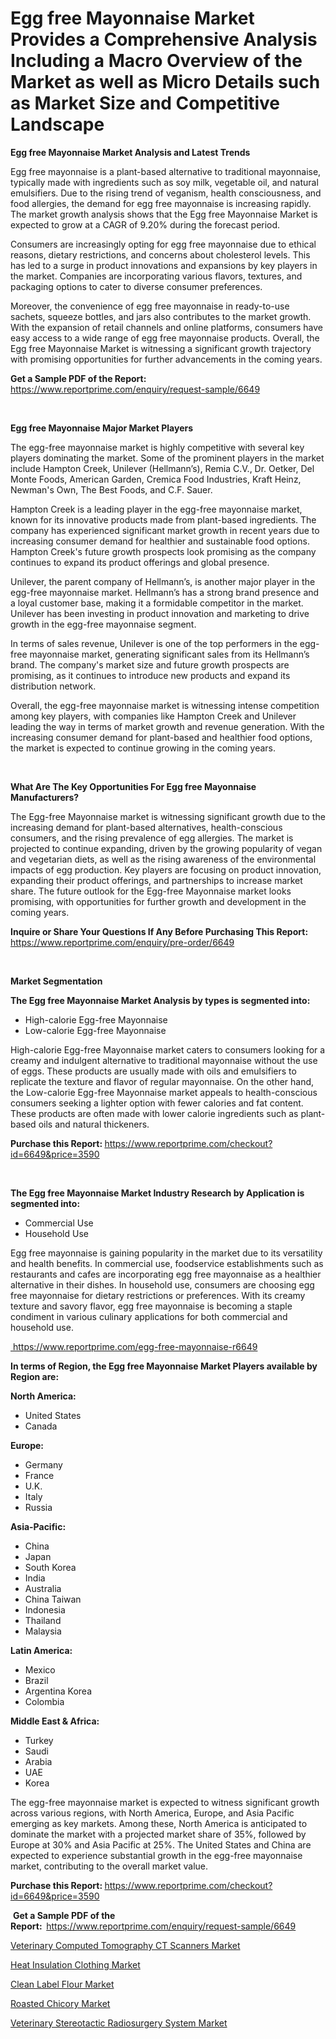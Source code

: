 <p><h1>Egg free Mayonnaise Market Provides a Comprehensive Analysis Including a Macro Overview of the Market as well as Micro Details such as Market Size and Competitive Landscape</h1></p><p><strong>Egg free Mayonnaise Market Analysis and Latest Trends</strong></p>
<p><p>Egg free mayonnaise is a plant-based alternative to traditional mayonnaise, typically made with ingredients such as soy milk, vegetable oil, and natural emulsifiers. Due to the rising trend of veganism, health consciousness, and food allergies, the demand for egg free mayonnaise is increasing rapidly. The market growth analysis shows that the Egg free Mayonnaise Market is expected to grow at a CAGR of 9.20% during the forecast period.</p><p>Consumers are increasingly opting for egg free mayonnaise due to ethical reasons, dietary restrictions, and concerns about cholesterol levels. This has led to a surge in product innovations and expansions by key players in the market. Companies are incorporating various flavors, textures, and packaging options to cater to diverse consumer preferences.</p><p>Moreover, the convenience of egg free mayonnaise in ready-to-use sachets, squeeze bottles, and jars also contributes to the market growth. With the expansion of retail channels and online platforms, consumers have easy access to a wide range of egg free mayonnaise products. Overall, the Egg free Mayonnaise Market is witnessing a significant growth trajectory with promising opportunities for further advancements in the coming years.</p></p>
<p><strong>Get a Sample PDF of the Report:&nbsp;</strong> <a href="https://www.reportprime.com/enquiry/request-sample/6649">https://www.reportprime.com/enquiry/request-sample/6649</a></p>
<p>&nbsp;</p>
<p><strong>Egg free Mayonnaise Major Market Players</strong></p>
<p><p>The egg-free mayonnaise market is highly competitive with several key players dominating the market. Some of the prominent players in the market include Hampton Creek, Unilever (Hellmann’s), Remia C.V., Dr. Oetker, Del Monte Foods, American Garden, Cremica Food Industries, Kraft Heinz, Newman's Own, The Best Foods, and C.F. Sauer.</p><p>Hampton Creek is a leading player in the egg-free mayonnaise market, known for its innovative products made from plant-based ingredients. The company has experienced significant market growth in recent years due to increasing consumer demand for healthier and sustainable food options. Hampton Creek's future growth prospects look promising as the company continues to expand its product offerings and global presence.</p><p>Unilever, the parent company of Hellmann’s, is another major player in the egg-free mayonnaise market. Hellmann’s has a strong brand presence and a loyal customer base, making it a formidable competitor in the market. Unilever has been investing in product innovation and marketing to drive growth in the egg-free mayonnaise segment.</p><p>In terms of sales revenue, Unilever is one of the top performers in the egg-free mayonnaise market, generating significant sales from its Hellmann’s brand. The company's market size and future growth prospects are promising, as it continues to introduce new products and expand its distribution network.</p><p>Overall, the egg-free mayonnaise market is witnessing intense competition among key players, with companies like Hampton Creek and Unilever leading the way in terms of market growth and revenue generation. With the increasing consumer demand for plant-based and healthier food options, the market is expected to continue growing in the coming years.</p></p>
<p>&nbsp;</p>
<p><strong>What Are The Key Opportunities For Egg free Mayonnaise Manufacturers?</strong></p>
<p><p>The Egg-free Mayonnaise market is witnessing significant growth due to the increasing demand for plant-based alternatives, health-conscious consumers, and the rising prevalence of egg allergies. The market is projected to continue expanding, driven by the growing popularity of vegan and vegetarian diets, as well as the rising awareness of the environmental impacts of egg production. Key players are focusing on product innovation, expanding their product offerings, and partnerships to increase market share. The future outlook for the Egg-free Mayonnaise market looks promising, with opportunities for further growth and development in the coming years.</p></p>
<p><strong>Inquire or Share Your Questions If Any Before Purchasing This Report:</strong> <a href="https://www.reportprime.com/enquiry/pre-order/6649">https://www.reportprime.com/enquiry/pre-order/6649</a></p>
<p>&nbsp;</p>
<p><strong>Market Segmentation</strong></p>
<p><strong>The Egg free Mayonnaise Market Analysis by types is segmented into:</strong></p>
<p><ul><li>High-calorie Egg-free Mayonnaise</li><li>Low-calorie Egg-free Mayonnaise</li></ul></p>
<p><p>High-calorie Egg-free Mayonnaise market caters to consumers looking for a creamy and indulgent alternative to traditional mayonnaise without the use of eggs. These products are usually made with oils and emulsifiers to replicate the texture and flavor of regular mayonnaise. On the other hand, the Low-calorie Egg-free Mayonnaise market appeals to health-conscious consumers seeking a lighter option with fewer calories and fat content. These products are often made with lower calorie ingredients such as plant-based oils and natural thickeners.</p></p>
<p><strong>Purchase this Report:&nbsp;</strong><a href="https://www.reportprime.com/checkout?id=6649&price=3590">https://www.reportprime.com/checkout?id=6649&price=3590</a></p>
<p>&nbsp;</p>
<p><strong>The Egg free Mayonnaise Market Industry Research by Application is segmented into:</strong></p>
<p><ul><li>Commercial Use</li><li>Household Use</li></ul></p>
<p><p>Egg free mayonnaise is gaining popularity in the market due to its versatility and health benefits. In commercial use, foodservice establishments such as restaurants and cafes are incorporating egg free mayonnaise as a healthier alternative in their dishes. In household use, consumers are choosing egg free mayonnaise for dietary restrictions or preferences. With its creamy texture and savory flavor, egg free mayonnaise is becoming a staple condiment in various culinary applications for both commercial and household use.</p></p>
<p><a href="https://www.reportprime.com/egg-free-mayonnaise-r6649">&nbsp;https://www.reportprime.com/egg-free-mayonnaise-r6649</a></p>
<p><strong>In terms of Region, the Egg free Mayonnaise Market Players available by Region are:</strong></p>
<p>
    <p> <strong> North America: </strong>
        <ul>
            <li>United States</li>
            <li>Canada</li>
        </ul>
        </p> 
    <p> <strong> Europe: </strong>
        <ul>
            <li>Germany</li>
            <li>France</li>
            <li>U.K.</li>
            <li>Italy</li>
            <li>Russia</li>
        </ul>
        </p> 
    <p> <strong> Asia-Pacific: </strong>
        <ul>
            <li>China</li>
            <li>Japan</li>
            <li>South Korea</li>
            <li>India</li>
            <li>Australia</li>
            <li>China Taiwan</li>
            <li>Indonesia</li>
            <li>Thailand</li>
            <li>Malaysia</li>
        </ul>
        </p> 
    <p> <strong> Latin America: </strong>
        <ul>
            <li>Mexico</li>
            <li>Brazil</li>
            <li>Argentina Korea</li>
            <li>Colombia</li>
        </ul>
        </p> 
    <p> <strong> Middle East & Africa: </strong>
        <ul>
            <li>Turkey</li>
            <li>Saudi</li>
            <li>Arabia</li>
            <li>UAE</li>
            <li>Korea</li>
        </ul>
    </p>
    </p>
<p><p>The egg-free mayonnaise market is expected to witness significant growth across various regions, with North America, Europe, and Asia Pacific emerging as key markets. Among these, North America is anticipated to dominate the market with a projected market share of 35%, followed by Europe at 30% and Asia Pacific at 25%. The United States and China are expected to experience substantial growth in the egg-free mayonnaise market, contributing to the overall market value.</p></p>
<p><strong>Purchase this Report: </strong><a href="https://www.reportprime.com/checkout?id=6649&price=3590">https://www.reportprime.com/checkout?id=6649&price=3590</a></p>
<p>&nbsp;<strong>Get a Sample PDF of the Report:&nbsp;&nbsp;</strong><a href="https://www.reportprime.com/enquiry/request-sample/6649">https://www.reportprime.com/enquiry/request-sample/6649</a></p>
<p><strong></strong></p>
<p><p><a href="https://issuu.com/reportprime-2/docs/veterinary-computed-tomography-ct-s_b241630f056090">Veterinary Computed Tomography CT Scanners Market</a></p><p><a href="https://medium.com/@rosslarkin1962/heat-insulation-clothing-market-size-market-segmentation-market-trends-and-growth-analysis-ada5acced92c">Heat Insulation Clothing Market</a></p><p><a href="https://github.com/ayamsauke86/Market-Research-Report-List-1/blob/main/clean-label-flour-market.md">Clean Label Flour Market</a></p><p><a href="https://github.com/airdrophunter675/Market-Research-Report-List-1/blob/main/roasted-chicory-market.md">Roasted Chicory Market</a></p><p><a href="https://issuu.com/reportprime-2/docs/veterinary-stereotactic-radiosurger_bc4d7c23757f6d">Veterinary Stereotactic Radiosurgery System Market</a></p></p>